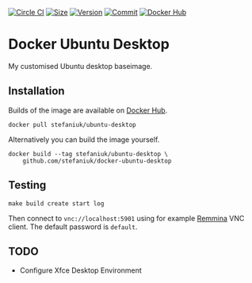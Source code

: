 [![Circle CI](https://circleci.com/gh/stefaniuk/docker-ubuntu-desktop.svg?style=shield "CircleCI")](https://circleci.com/gh/stefaniuk/docker-ubuntu-desktop)&nbsp;[![Size](https://images.microbadger.com/badges/image/stefaniuk/ubuntu-desktop.svg)](http://microbadger.com/images/stefaniuk/ubuntu-desktop)&nbsp;[![Version](https://images.microbadger.com/badges/version/stefaniuk/ubuntu-desktop.svg)](http://microbadger.com/images/stefaniuk/ubuntu-desktop)&nbsp;[![Commit](https://images.microbadger.com/badges/commit/stefaniuk/ubuntu-desktop.svg)](http://microbadger.com/images/stefaniuk/ubuntu-desktop)&nbsp;[![Docker Hub](https://img.shields.io/docker/pulls/stefaniuk/ubuntu-desktop.svg)](https://hub.docker.com/r/stefaniuk/ubuntu-desktop/)

Docker Ubuntu Desktop
=====================

My customised Ubuntu desktop baseimage.

Installation
------------

Builds of the image are available on [Docker Hub](https://hub.docker.com/r/stefaniuk/ubuntu-desktop/).

    docker pull stefaniuk/ubuntu-desktop

Alternatively you can build the image yourself.

    docker build --tag stefaniuk/ubuntu-desktop \
        github.com/stefaniuk/docker-ubuntu-desktop

Testing
-------

    make build create start log

Then connect to `vnc://localhost:5901` using for example [Remmina](http://www.remmina.org/wp/) VNC client. The default password is `default`.

TODO
----

 * Configure Xfce Desktop Environment
